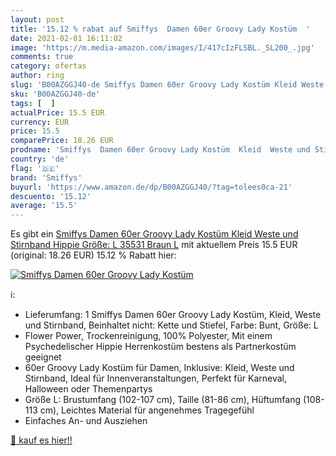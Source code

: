 ```yaml
---
layout: post
title: '15.12 % rabat auf Smiffys  Damen 60er Groovy Lady Kostüm  '
date: 2021-02-01 16:11:02
image: 'https://m.media-amazon.com/images/I/417cIzFLSBL._SL200_.jpg'
comments: true
category: ofertas
author: ring
slug: 'B00AZGGJ40-de Smiffys Damen 60er Groovy Lady Kostüm Kleid Weste und...'
sku: 'B00AZGGJ40-de'
tags: [  ]
actualPrice: 15.5 EUR
currency: EUR
price: 15.5
comparePrice: 18.26 EUR
prodname: 'Smiffys  Damen 60er Groovy Lady Kostüm  Kleid  Weste und Stirnband  Hippie  Größe: L  35531  Braun  L'
country: 'de'
flag: '🇩🇪'
brand: 'Smiffys'
buyurl: 'https://www.amazon.de/dp/B00AZGGJ40/?tag=tolees0ca-21'
descuento: '15.12'
average: '15.5'
---
```


Es gibt ein [Smiffys  Damen 60er Groovy Lady Kostüm  Kleid  Weste und Stirnband  Hippie  Größe: L  35531  Braun  L](https://www.amazon.de/dp/B00AZGGJ40/?tag=tolees0ca-21) mit aktuellem Preis 15.5 EUR (original: 18.26 EUR) 15.12 % Rabatt hier:

[![Smiffys  Damen 60er Groovy Lady Kostüm  ](https://m.media-amazon.com/images/I/417cIzFLSBL._SL200_.jpg)](https://www.amazon.de/dp/B00AZGGJ40/?tag=tolees0ca-21)

ℹ️:

- Lieferumfang: 1 Smiffys Damen 60er Groovy Lady Kostüm, Kleid, Weste und Stirnband, Beinhaltet nicht: Kette und Stiefel, Farbe: Bunt, Größe: L
- Flower Power, Trockenreinigung, 100% Polyester, Mit einem Psychedelischer Hippie Herrenkostüm bestens als Partnerkostüm geeignet
- 60er Groovy Lady Kostüm für Damen, Inklusive: Kleid, Weste und Stirnband, Ideal für Innenveranstaltungen, Perfekt für Karneval, Halloween oder Themenpartys
- Größe L: Brustumfang (102-107 cm), Taille (81-86 cm), Hüftumfang (108-113 cm), Leichtes Material für angenehmes Tragegefühl
- Einfaches An- und Ausziehen

[🛒 kauf es hier!!](https://www.amazon.de/dp/B00AZGGJ40/?tag=tolees0ca-21)
